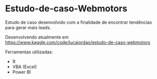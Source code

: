 # Estudo-de-caso-Webmotors
Estudo de caso desenvolvido com a finalidade de encontrar tendências para gerar mais leads.

Desenvolvendo atualmente em https://www.kaggle.com/code/lucajordao/estudo-de-caso-webmotors

Ferramentas utilizadas:

- R
- VBA (Excel)
- Power BI

